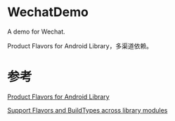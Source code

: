 # WechatDemo

A demo for Wechat.

Product Flavors for Android Library，多渠道依赖。

# 参考

[Product Flavors for Android Library](https://android.jlelse.eu/product-flavors-for-android-library-d3b2d240fca2)

[Support Flavors and BuildTypes across library modules](https://medium.com/@elye.project/support-flavors-and-buildtypes-across-library-modules-31acf9c6d806)